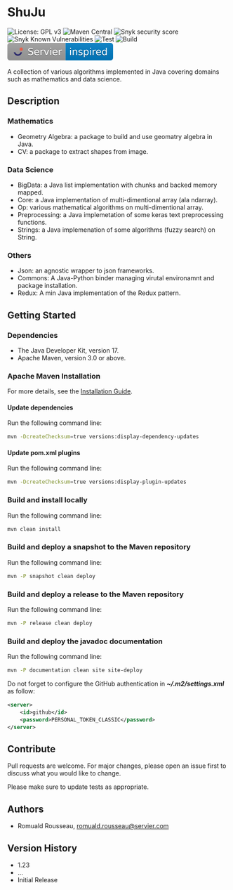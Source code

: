 # ShuJu

![License: GPL v3](https://img.shields.io/badge/License-GPLv3-blue.svg)
![Maven Central](https://maven-badges.herokuapp.com/maven-central/com.github.romualdrousseau/shuju/badge.svg)
![Snyk security score](https://snyk-widget.herokuapp.com/badge/mvn/com.github.romualdrousseau/shuju/badge.svg)
![Snyk Known Vulnerabilities](https://snyk.io/test/github/com.github.romualdrousseau/shuju/badge.svg)
![Test](https://github.com/RomualdRousseau/ShuJu/actions/workflows/build-and-test.yml/badge.svg)
![Build](https://github.com/RomualdRousseau/ShuJu/actions/workflows/build-and-deploy.yml/badge.svg)
![Servier Inspired](https://raw.githubusercontent.com/servierhub/.github/main/badges/inspired.svg)

A collection of various algorithms implemented in Java covering domains such as mathematics and data science.

## Description

### Mathematics

* Geometry Algebra: a package to build and use geomatry algebra in Java.
* CV: a package to extract shapes from image.

### Data Science

* BigData: a Java list implementation with chunks and backed memory mapped.
* Core: a Java implementation of multi-dimentional array (ala ndarray).
* Op: various mathematical algorithms on multi-dimentional array.
* Preprocessing: a Java implemetation of some keras text preprocessing functions.
* Strings: a Java implemenation of some algorithms (fuzzy search) on String.

### Others

* Json: an agnostic wrapper to json frameworks.
* Commons: A Java-Python binder managing virutal environamnt and package installation.
* Redux: A min Java implementation of the Redux pattern.

## Getting Started

### Dependencies

* The Java Developer Kit, version 17.
* Apache Maven, version 3.0 or above.

### Apache Maven Installation

For more details, see the [Installation Guide](https://maven.apache.org/install.html).

#### Update dependencies

Run the following command line:

```bash
mvn -DcreateChecksum=true versions:display-dependency-updates
```

#### Update pom.xml plugins

Run the following command line:

```bash
mvn -DcreateChecksum=true versions:display-plugin-updates
```

### Build and install locally

Run the following command line:

```bash
mvn clean install
```

### Build and deploy a snapshot to the Maven repository

Run the following command line:

```bash
mvn -P snapshot clean deploy
```

### Build and deploy a release to the Maven repository

Run the following command line:

```bash
mvn -P release clean deploy
```

### Build and deploy the javadoc documentation

Run the following command line:

```bash
mvn -P documentation clean site site-deploy
```

Do not forget to configure the GitHub authentication in ***~/.m2/settings.xml*** as follow:

```xml
<server>
    <id>github</id>
    <password>PERSONAL_TOKEN_CLASSIC</password>
</server>
```

## Contribute

Pull requests are welcome. For major changes, please open an issue first to discuss what you would like to change.

Please make sure to update tests as appropriate.

## Authors

* Romuald Rousseau, romuald.rousseau@servier.com

## Version History

* 1.23
* ...
* Initial Release
